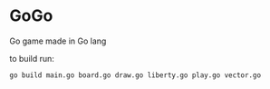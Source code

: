 # GoGo
Go game made in Go lang

to build run:
```
go build main.go board.go draw.go liberty.go play.go vector.go
```